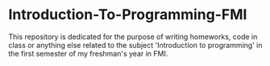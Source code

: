 # Introduction-To-Programming-FMI



This repository is dedicated for the purpose of writing homeworks, code in class or anything else related to the subject 'Introduction to programming' in the first semester of my freshman's year in FMI.
